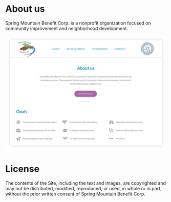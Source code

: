 # About us

Spring Mountain Benefit Corp. is a nonprofit organization focused on community improvement
and neighborhood development.

![alt text](screenshot.png "New design")

# License
The contents of the Site, including the text and images, are copyrighted and may not be
distributed, modified, reproduced, or used, in whole or in part, without the prior written
consent of Spring Mountain Benefit Corp.

